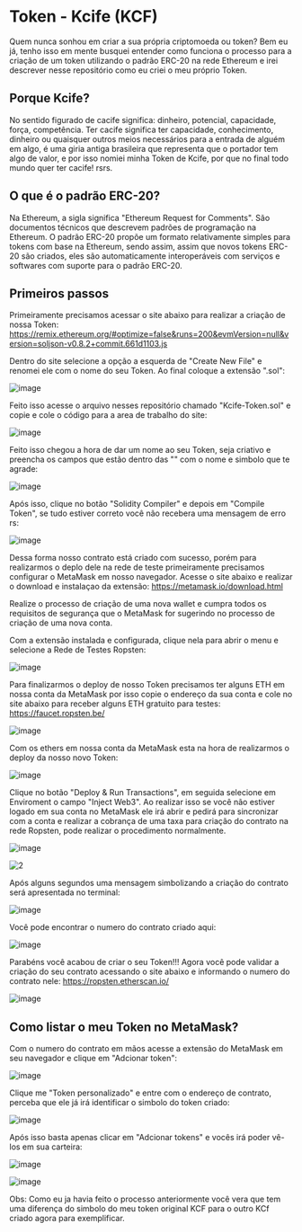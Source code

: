 # Token - Kcife (KCF)
Quem nunca sonhou em criar a sua própria criptomoeda ou token?
Bem eu já, tenho isso em mente busquei entender como funciona o processo para a criação de um token utilizando o padrão ERC-20 na rede Ethereum e irei descrever nesse repositório como eu criei o meu próprio Token.

## Porque Kcife?
No sentido figurado de cacife significa: dinheiro, potencial, capacidade, força, competência.
Ter cacife significa ter capacidade, conhecimento, dinheiro ou quaisquer outros meios necessários para a entrada de alguém em algo, é uma giria antiga brasileira que representa que o portador tem algo de valor, e por isso nomiei minha Token de Kcife, por que no final todo mundo quer ter cacife! rsrs.

## O que é o padrão ERC-20?
Na Ethereum, a sigla significa "Ethereum Request for Comments". São documentos técnicos que descrevem padrões de programação na Ethereum. O padrão ERC-20 propõe um formato relativamente simples para tokens com base na Ethereum, sendo assim, assim que novos tokens ERC-20 são criados, eles são automaticamente interoperáveis com serviços e softwares com suporte para o padrão ERC-20.

## Primeiros passos
Primeiramente precisamos acessar o site abaixo para realizar a criação de nossa Token:
https://remix.ethereum.org/#optimize=false&runs=200&evmVersion=null&version=soljson-v0.8.2+commit.661d1103.js

Dentro do site selecione a opção a esquerda de "Create New File" e renomei ele com o nome do seu Token. Ao final coloque a extensão ".sol":

![image](https://user-images.githubusercontent.com/40063504/116105941-2ca97c00-a688-11eb-92d2-a5c3ca13b1ad.png)

Feito isso acesse o arquivo nesses repositório chamado "Kcife-Token.sol" e copie e cole o código para a area de trabalho do site:

![image](https://user-images.githubusercontent.com/40063504/116106457-7db97000-a688-11eb-9f79-8d81745ae2ab.png)

Feito isso chegou a hora de dar um nome ao seu Token, seja criativo e preencha os campos que estão dentro das "" com o nome e simbolo que te agrade:

![image](https://user-images.githubusercontent.com/40063504/116106646-b0636880-a688-11eb-86c7-c96ad41cdac9.png)

Após isso, clique no botão "Solidity Compiler" e depois em "Compile Token", se tudo estiver correto você não recebera uma mensagem de erro rs:

![image](https://user-images.githubusercontent.com/40063504/116106872-ddb01680-a688-11eb-983c-7916112ee98a.png)

Dessa forma nosso contrato está criado com sucesso, porém para realizarmos o deplo dele na rede de teste primeiramente precisamos configurar o MetaMask em nosso navegador.
Acesse o site abaixo e realizar o download e instalaçao da extensão:
https://metamask.io/download.html

Realize o processo de criação de uma nova wallet e cumpra todos os requisitos de segurança que o MetaMask for sugerindo no processo de criação de uma nova conta.

Com a extensão instalada e configurada, clique nela para abrir o menu e selecione a Rede de Testes Ropsten:

![image](https://user-images.githubusercontent.com/40063504/116107572-88c0d000-a689-11eb-8922-4b16b7e76f69.png)

Para finalizarmos o deploy de nosso Token precisamos ter alguns ETH em nossa conta da MetaMask por isso copie o endereço da sua conta e cole no site abaixo para receber alguns ETH gratuito para testes:
https://faucet.ropsten.be/

![image](https://user-images.githubusercontent.com/40063504/116107921-d2a9b600-a689-11eb-941b-b23df24feb00.png)

Com os ethers em nossa conta da MetaMask esta na hora de realizarmos o deploy da nosso novo Token:

![image](https://user-images.githubusercontent.com/40063504/116109537-439d9d80-a68b-11eb-9804-005a228a0153.png)

Clique no botão "Deploy & Run Transactions", em seguida selecione em Enviroment o campo "Inject Web3". Ao realizar isso se você não estiver logado em sua conta no MetaMask ele irá abrir e pedirá para sincronizar com a conta e realizar a cobrança de uma taxa para criação do contrato na rede Ropsten, pode realizar o procedimento normalmente.

![image](https://user-images.githubusercontent.com/40063504/116110321-f79f2880-a68b-11eb-9b08-3cbf3560e673.png)

![2](https://user-images.githubusercontent.com/40063504/116110591-3a610080-a68c-11eb-97ca-7568aaec0101.PNG)

Após alguns segundos uma mensagem simbolizando a criação do contrato será apresentada no terminal:

![image](https://user-images.githubusercontent.com/40063504/116110766-5cf31980-a68c-11eb-9a29-12c328d60375.png)

Você pode encontrar o numero do contrato criado aqui:

![image](https://user-images.githubusercontent.com/40063504/116111008-9af03d80-a68c-11eb-99ee-56b75abb39c6.png)


Parabéns você acabou de criar o seu Token!!!
Agora você pode validar a criação do seu contrato acessando o site abaixo e informando o numero do contrato nele:
https://ropsten.etherscan.io/

![image](https://user-images.githubusercontent.com/40063504/116111677-40a3ac80-a68d-11eb-8d5b-140cdaef07de.png)


## Como listar o meu Token no MetaMask?
Com o numero do contrato em mãos acesse a extensão do MetaMask em seu navegador e clique em "Adcionar token":

![image](https://user-images.githubusercontent.com/40063504/116111884-6df05a80-a68d-11eb-96f9-868ab3bb3fe4.png)

Clique me "Token personalizado" e entre com o endereço de contrato, perceba que ele já irá identificar o simbolo do token criado:

![image](https://user-images.githubusercontent.com/40063504/116112042-924c3700-a68d-11eb-9d56-bf195b272eb7.png)

Após isso basta apenas clicar em "Adcionar tokens" e vocês irá poder vê-los em sua carteira:

![image](https://user-images.githubusercontent.com/40063504/116112140-ac861500-a68d-11eb-9d67-2ddcfc4f8111.png)

![image](https://user-images.githubusercontent.com/40063504/116112450-f242dd80-a68d-11eb-8f50-945018b35fdf.png)


Obs: Como eu ja havia feito o processo anteriormente você vera que tem uma diferença do simbolo do meu token original KCF para o outro KCf criado agora para exemplificar.





